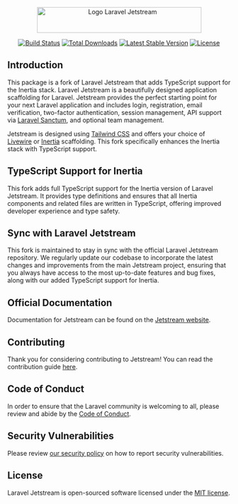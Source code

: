 <p align="center"><img width="371" height="58" src="/art/logo.svg" alt="Logo Laravel Jetstream"></p>

<p align="center">
    <a href="https://github.com/laravel/jetstream/actions"><img src="https://github.com/laravel/jetstream/workflows/tests/badge.svg" alt="Build Status"></a>
    <a href="https://packagist.org/packages/pushpak/jetstream-inertia-ts"><img src="https://img.shields.io/packagist/dt/pushpak/jetstream-inertia-ts" alt="Total Downloads"></a>
    <a href="https://packagist.org/packages/pushpak/jetstream-inertia-ts"><img src="https://img.shields.io/packagist/v/pushpak/jetstream-inertia-ts" alt="Latest Stable Version"></a>
    <a href="https://packagist.org/packages/pushpak/jetstream-inertia-ts"><img src="https://img.shields.io/packagist/l/pushpak/jetstream-inertia-ts" alt="License"></a>
</p>

## Introduction

This package is a fork of Laravel Jetstream that adds TypeScript support for the Inertia stack. Laravel Jetstream is a beautifully designed application scaffolding for Laravel. Jetstream provides the perfect starting point for your next Laravel application and includes login, registration, email verification, two-factor authentication, session management, API support via [Laravel Sanctum](https://github.com/laravel/sanctum), and optional team management.

Jetstream is designed using [Tailwind CSS](https://tailwindcss.com) and offers your choice of [Livewire](https://jetstream.laravel.com/stacks/livewire.html) or [Inertia](https://jetstream.laravel.com/stacks/inertia.html) scaffolding. This fork specifically enhances the Inertia stack with TypeScript support.

## TypeScript Support for Inertia

This fork adds full TypeScript support for the Inertia version of Laravel Jetstream. It provides type definitions and ensures that all Inertia components and related files are written in TypeScript, offering improved developer experience and type safety.

## Sync with Laravel Jetstream

This fork is maintained to stay in sync with the official Laravel Jetstream repository. We regularly update our codebase to incorporate the latest changes and improvements from the main Jetstream project, ensuring that you always have access to the most up-to-date features and bug fixes, along with our added TypeScript support for Inertia.


## Official Documentation

Documentation for Jetstream can be found on the [Jetstream website](https://jetstream.laravel.com).

## Contributing

Thank you for considering contributing to Jetstream! You can read the contribution guide [here](.github/CONTRIBUTING.md).

## Code of Conduct

In order to ensure that the Laravel community is welcoming to all, please review and abide by the [Code of Conduct](https://laravel.com/docs/contributions#code-of-conduct).

## Security Vulnerabilities

Please review [our security policy](https://github.com/laravel/jetstream/security/policy) on how to report security vulnerabilities.

## License

Laravel Jetstream is open-sourced software licensed under the [MIT license](LICENSE.md).
